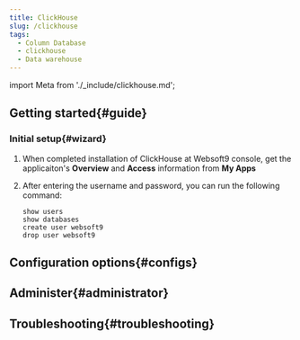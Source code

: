 ```yaml
---
title: ClickHouse
slug: /clickhouse
tags:
  - Column Database
  - clickhouse
  - Data warehouse
---
```


import Meta from './_include/clickhouse.md';

<Meta name="meta" />

## Getting started{#guide}

### Initial setup{#wizard}

1. When completed installation of ClickHouse at Websoft9 console, get the applicaiton's **Overview** and **Access** information from **My Apps**  

2. After entering the username and password, you can run the following command:

    ```
    show users
    show databases
    create user websoft9
    drop user websoft9
    ```

## Configuration options{#configs}

## Administer{#administrator}

## Troubleshooting{#troubleshooting}
